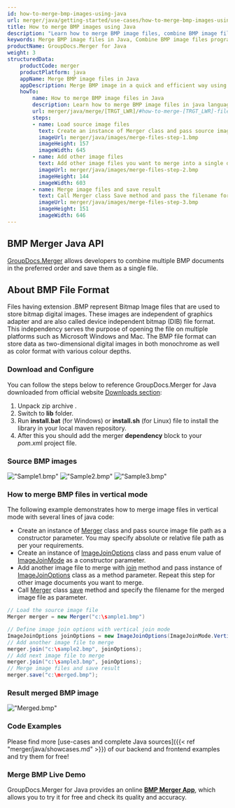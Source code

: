 ```yaml
---
id: how-to-merge-bmp-images-using-java
url: merger/java/getting-started/use-cases/how-to-merge-bmp-images-using-java
title: How to merge BMP images using Java
description: "Learn how to merge BMP image files, combine BMP image files into one file programmatically in java language using GroupDocs.Merger for Java library."
keywords: Merge BMP image files in Java, Combine BMP image files programmatically
productName: GroupDocs.Merger for Java
weight: 3
structuredData:
    productCode: merger
    productPlatform: java
    appName: Merge BMP image files in Java
    appDescription: Merge BMP image in a quick and efficient way using java language and GroupDocs.Merger for Java API, without the use of any third-party software like Microsoft or Open Office.
    howTo:
        name: How to merge BMP image files in Java 
        description: Learn how to merge BMP image files in java language and GroupDocs.Merger for Java API, without the use of any third-party software like Microsoft or Open Office.
        url: merger/java/merge/[TRGT_LWR]/#how-to-merge-[TRGT_LWR]-files-in-c
        steps:
        - name: Load source image files 
          text: Create an instance of Merger class and pass source image file path as a constructor parameter. You may specify absolute or relative file path as per your requirements. 
          imageUrl: merger/java/images/merge-files-step-1.bmp
          imageHeight: 157
          imageWidth: 645
        - name: Add other image files
          text: Add other image files you want to merge into a single document with Join method of Merger class.
          imageUrl: merger/java/images/merge-files-step-2.bmp
          imageHeight: 144
          imageWidth: 603
        - name: Merge image files and save result 
          text: Call Merger class Save method and pass the filename for the resultant image file as parameter.
          imageUrl: merger/java/images/merge-files-step-3.bmp
          imageHeight: 151
          imageWidth: 646
---
```


## BMP Merger Java API

[GroupDocs.Merger](https://products.groupdocs.com/merger/java) allows developers to combine multiple BMP documents in the preferred order and save them as a single file.

## About BMP File Format

Files having extension .BMP represent Bitmap Image files that are used to store bitmap digital images. These images are independent of graphics adapter and are also called device independent bitmap (DIB) file format. This independency serves the purpose of opening the file on multiple platforms such as Microsoft Windows and Mac. The BMP file format can store data as two-dimensional digital images in both monochrome as well as color format with various colour depths.

### Download and Configure

You can follow the steps below to reference GroupDocs.Merger for Java downloaded from official website [Downloads section](https://downloads.groupdocs.com/merger/java):

1. Unpack zip archive .
2. Switch to **lib** folder.
3. Run **install.bat** (for Windows) or **install.sh** (for Linux) file to install the library in your local maven repository.
4. After this you should add the merger **dependency** block to your *pom.xm*l project file.

### Source BMP images

!["Sample1.bmp"](merger/java/images/jpg/sample1.jpg)
!["Sample2.bmp"](merger/java/images/jpg/sample2.jpg)
!["Sample3.bmp"](merger/java/images/jpg/sample3.jpg)

### How to merge BMP files in vertical mode

The following example demonstrates how to merge image files in vertical mode with several lines of java code:

* Create an instance of [Merger](https://apireference.groupdocs.com/merger/java/com.groupdocs.merger/Merger) class and pass source image file path as a constructor parameter. You may specify absolute or relative file path as per your requirements.
* Create an instance of [ImageJoinOptions](https://apireference.groupdocs.com/merger/java/com.groupdocs.merger.domain.options/ImageJoinOptions) class and pass enum value of [ImageJoinMode](https://apireference.groupdocs.com/merger/java/com.groupdocs.merger.domain.options/ImageJoinMode) as a constructor parameter.
* Add another image file to merge with [join](https://apireference.groupdocs.com/merger/java/com.groupdocs.merger/Merger#join(java.io.InputStream)) method and pass instance of [ImageJoinOptions](https://apireference.groupdocs.com/merger/java/com.groupdocs.merger.domain.options/ImageJoinOptions) class as a method parameter. Repeat this step for other image documents you want to merge.
* Call [Merger](https://apireference.groupdocs.com/merger/java/com.groupdocs.merger/Merger) class [save](https://apireference.groupdocs.com/merger/java/com.groupdocs.merger/Merger#save(java.io.OutputStream)) method and specify the filename for the merged image file as parameter.

```java
// Load the source image file
Merger merger = new Merger("c:\sample1.bmp")

// Define image join options with vertical join mode
ImageJoinOptions joinOptions = new ImageJoinOptions(ImageJoinMode.Vertical);
// Add another image file to merge
merger.join("c:\sample2.bmp", joinOptions);
// Add next image file to merge
merger.join("c:\sample3.bmp", joinOptions);
// Merge image files and save result
merger.save("c:\merged.bmp");
```

### Result merged BMP image

!["Merged.bmp"](merger/java/images/jpg/merged_vertical.jpg)

### Code Examples

Please find more [use-cases and complete Java sources]({{< ref "merger/java/showcases.md" >}}) of our backend and frontend examples and try them for free!

### Merge BMP Live Demo

GroupDocs.Merger for Java provides an online [**BMP Merger App**](https://products.groupdocs.app/merger/images/bmp), which allows you to try it for free and check its quality and accuracy.